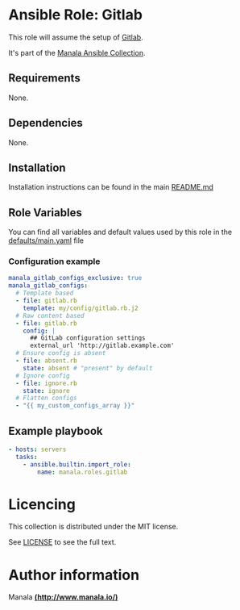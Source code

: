 # Ansible Role: Gitlab

This role will assume the setup of [Gitlab](https://about.gitlab.com/).

It's part of the [Manala Ansible Collection](https://galaxy.ansible.com/manala/roles).

## Requirements

None.

## Dependencies

None.

## Installation

Installation instructions can be found in the main [README.md](https://github.com/manala/ansible-roles/blob/main/README.md)

## Role Variables

You can find all variables and default values used by this role in the [defaults/main.yaml](./defaults/main.yaml) file

### Configuration example

```yaml
manala_gitlab_configs_exclusive: true
manala_gitlab_configs:
  # Template based
  - file: gitlab.rb
    template: my/config/gitlab.rb.j2
  # Raw content based
  - file: gitlab.rb
    config: |
      ## GitLab configuration settings
      external_url 'http://gitlab.example.com'
  # Ensure config is absent
  - file: absent.rb
    state: absent # "present" by default
  # Ignore config
  - file: ignore.rb
    state: ignore
  # Flatten configs
  - "{{ my_custom_configs_array }}"
```

## Example playbook

```yaml
- hosts: servers
  tasks:
    - ansible.builtin.import_role:  
        name: manala.roles.gitlab
```

# Licencing

This collection is distributed under the MIT license.

See [LICENSE](https://opensource.org/licenses/MIT) to see the full text.

# Author information

Manala [**(http://www.manala.io/)**](http://www.manala.io)
